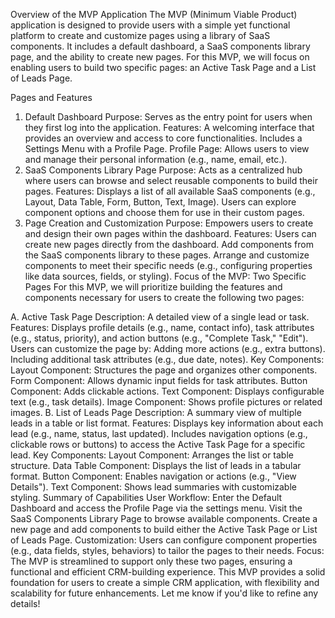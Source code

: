 Overview of the MVP Application
The MVP (Minimum Viable Product) application is designed to provide users with a simple yet functional platform to create and customize pages using a library of SaaS components. It includes a default dashboard, a SaaS components library page, and the ability to create new pages. For this MVP, we will focus on enabling users to build two specific pages: an Active Task Page and a List of Leads Page.

Pages and Features
1. Default Dashboard
Purpose: Serves as the entry point for users when they first log into the application.
Features:
A welcoming interface that provides an overview and access to core functionalities.
Includes a Settings Menu with a Profile Page.
Profile Page: Allows users to view and manage their personal information (e.g., name, email, etc.).
2. SaaS Components Library Page
Purpose: Acts as a centralized hub where users can browse and select reusable components to build their pages.
Features:
Displays a list of all available SaaS components (e.g., Layout, Data Table, Form, Button, Text, Image).
Users can explore component options and choose them for use in their custom pages.
3. Page Creation and Customization
Purpose: Empowers users to create and design their own pages within the dashboard.
Features:
Users can create new pages directly from the dashboard.
Add components from the SaaS components library to these pages.
Arrange and customize components to meet their specific needs (e.g., configuring properties like data sources, fields, or styling).
Focus of the MVP: Two Specific Pages
For this MVP, we will prioritize building the features and components necessary for users to create the following two pages:

A. Active Task Page
Description: A detailed view of a single lead or task.
Features:
Displays profile details (e.g., name, contact info), task attributes (e.g., status, priority), and action buttons (e.g., "Complete Task," "Edit").
Users can customize the page by:
Adding more actions (e.g., extra buttons).
Including additional task attributes (e.g., due date, notes).
Key Components:
Layout Component: Structures the page and organizes other components.
Form Component: Allows dynamic input fields for task attributes.
Button Component: Adds clickable actions.
Text Component: Displays configurable text (e.g., task details).
Image Component: Shows profile pictures or related images.
B. List of Leads Page
Description: A summary view of multiple leads in a table or list format.
Features:
Displays key information about each lead (e.g., name, status, last updated).
Includes navigation options (e.g., clickable rows or buttons) to access the Active Task Page for a specific lead.
Key Components:
Layout Component: Arranges the list or table structure.
Data Table Component: Displays the list of leads in a tabular format.
Button Component: Enables navigation or actions (e.g., "View Details").
Text Component: Shows lead summaries with customizable styling.
Summary of Capabilities
User Workflow:
Enter the Default Dashboard and access the Profile Page via the settings menu.
Visit the SaaS Components Library Page to browse available components.
Create a new page and add components to build either the Active Task Page or List of Leads Page.
Customization: Users can configure component properties (e.g., data fields, styles, behaviors) to tailor the pages to their needs.
Focus: The MVP is streamlined to support only these two pages, ensuring a functional and efficient CRM-building experience.
This MVP provides a solid foundation for users to create a simple CRM application, with flexibility and scalability for future enhancements. Let me know if you'd like to refine any details!